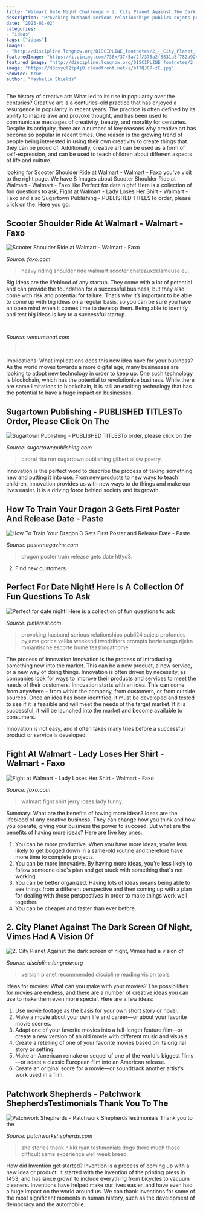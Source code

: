 ```yaml
---
title: "Walmart Date Night Challenge ~ 2. City Planet Against The Dark Screen Of Night, Vimes Had A Vision Of"
description: "Provoking husband serious relationships publi24 sujets profondes pyjama gorica velika weekend twodrifters prompts beziehungs rijeka romantische escorte bume feastingathome"
date: "2023-01-02"
categories:
- "ideas"
tags: ["ideas"]
images:
- "http://discipline.longnow.org/DISCIPLINE_footnotes/2_-_City_Planet_files/untitled_2.jpg"
featuredImage: "https://i.pinimg.com/736x/37/5a/2f/375a2f8831a5f782a9248040a231182a.jpg"
featured_image: "http://discipline.longnow.org/DISCIPLINE_footnotes/2_-_City_Planet_files/untitled_2.jpg"
image: "https://d3qvyul2tp4j8.cloudfront.net/i/bfTQJC7-zC.jpg"
ShowToc: true
author: "Maybelle Shields"
---
```



The history of creative art: What led to its rise in popularity over the centuries?
Creative art is a centuries-old practice that has enjoyed a resurgence in popularity in recent years. The practice is often defined by its ability to inspire awe and provoke thought, and has been used to communicate messages of creativity, beauty, and morality for centuries. Despite its antiquity, there are a number of key reasons why creative art has become so popular in recent times. One reason is the growing trend of people being interested in using their own creativity to create things that they can be proud of. Additionally, creative art can be used as a form of self-expression, and can be used to teach children about different aspects of life and culture.

	

		
looking for Scooter Shoulder Ride at Walmart - Walmart - Faxo you've visit to the right page. We have 8 Images about Scooter Shoulder Ride at Walmart - Walmart - Faxo like Perfect for date night! Here is a collection of fun questions to ask, Fight at Walmart - Lady Loses Her Shirt - Walmart - Faxo and also Sugartown Publishing - PUBLISHED TITLESTo order, please click on the. Here you go:
		
    
## Scooter Shoulder Ride At Walmart - Walmart - Faxo

<img loading=lazy src="https://d3qvyul2tp4j8.cloudfront.net/i/bfTQJC7-zC.jpg" onerror="this.onerror=null;this.src='https://tse4.mm.bing.net/th?id=OIP.uX5ohCYjjdga2QADpQrfPwHaLZ&amp;pid=15.1';" alt="Scooter Shoulder Ride at Walmart - Walmart - Faxo">

_Source: faxo.com_

>heavy riding shoulder ride walmart scooter chateauxdelameuse eu. 

	

Big ideas are the lifeblood of any startup. They come with a lot of potential and can provide the foundation for a successful business, but they also come with risk and potential for failure. That’s why it’s important to be able to come up with big ideas on a regular basis, so you can be sure you have an open mind when it comes time to develop them. Being able to identify and test big ideas is key to a successful startup.

    
## 

<img loading=lazy src="https://venturebeat.com/wp-content/uploads/2018/06/IMG_98C3AD05E0DA-1.jpeg" onerror="this.onerror=null;this.src='https://tse2.mm.bing.net/th?id=OIP.VS5yUguWxN_5N6dfWrxoywHaQC&amp;pid=15.1';" alt="">

_Source: venturebeat.com_

>. 

	

Implications: What implications does this new idea have for your business?
As the world moves towards a more digital age, many businesses are looking to adopt new technology in order to keep up. One such technology is blockchain, which has the potential to revolutionize business. While there are some limitations to blockchain, it is still an exciting technology that has the potential to have a huge impact on businesses.

    
## Sugartown Publishing - PUBLISHED TITLESTo Order, Please Click On The

<img loading=lazy src="http://sugartownpublishing.com/yahoo_site_admin/assets/images/1b_Author_photo_Ron_Cabral.63113149_std.jpg" onerror="this.onerror=null;this.src='https://tse3.mm.bing.net/th?id=OIP.KPuxpa3iDx0h8TYj5KzAhQAAAA&amp;pid=15.1';" alt="Sugartown Publishing - PUBLISHED TITLESTo order, please click on the">

_Source: sugartownpublishing.com_

>cabral rita ron sugartown publishing gilbert allow poetry. 

	

Innovation is the perfect word to describe the process of taking something new and putting it into use. From new products to new ways to teach children, innovation provides us with new ways to do things and make our lives easier. It is a driving force behind society and its growth.

    
## How To Train Your Dragon 3 Gets First Poster And Release Date - Paste

<img loading=lazy src="https://cdn.pastemagazine.com/www/articles/HTTYD3_Universal_Body.jpg" onerror="this.onerror=null;this.src='https://tse4.mm.bing.net/th?id=OIP.75vH-pAZGjAIt6SQFrDjrgHaLs&amp;pid=15.1';" alt="How To Train Your Dragon 3 Gets First Poster and Release Date - Paste">

_Source: pastemagazine.com_

>dragon poster train release gets date httyd3. 

	

2. Find new customers.

    
## Perfect For Date Night! Here Is A Collection Of Fun Questions To Ask

<img loading=lazy src="https://i.pinimg.com/736x/37/5a/2f/375a2f8831a5f782a9248040a231182a.jpg" onerror="this.onerror=null;this.src='https://tse4.mm.bing.net/th?id=OIP.QQxHuap6xQzYyXDeDKHeEQHaO0&amp;pid=15.1';" alt="Perfect for date night! Here is a collection of fun questions to ask">

_Source: pinterest.com_

>provoking husband serious relationships publi24 sujets profondes pyjama gorica velika weekend twodrifters prompts beziehungs rijeka romantische escorte bume feastingathome. 

	

The process of innovation
Innovation is the process of introducing something new into the market. This can be a new product, a new service, or a new way of doing things. Innovation is often driven by necessity, as companies look for ways to improve their products and services to meet the needs of their customers.
Innovation starts with an idea. This can come from anywhere – from within the company, from customers, or from outside sources. Once an idea has been identified, it must be developed and tested to see if it is feasible and will meet the needs of the target market. If it is successful, it will be launched into the market and become available to consumers.

Innovation is not easy, and it often takes many tries before a successful product or service is developed.

    
## Fight At Walmart - Lady Loses Her Shirt - Walmart - Faxo

<img loading=lazy src="https://d3qvyul2tp4j8.cloudfront.net/i/W1Ydvfwtiv.jpg" onerror="this.onerror=null;this.src='https://tse4.mm.bing.net/th?id=OIP.Y88YZ_IPUibVl4mZ6B8l_QHaEo&amp;pid=15.1';" alt="Fight at Walmart - Lady Loses Her Shirt - Walmart - Faxo">

_Source: faxo.com_

>walmart fight shirt jerry loses lady funny. 

	

Summary: What are the benefits of having more ideas?
Ideas are the lifeblood of any creative business. They can change how you think and how you operate, giving your business the power to succeed. But what are the benefits of having more ideas? Here are five key ones:
1. You can be more productive. When you have more ideas, you're less likely to get bogged down in a same-old routine and therefore have more time to complete projects.
2. You can be more innovative. By having more ideas, you're less likely to follow someone else's plan and get stuck with something that's not working.
3. You can be better organized. Having lots of ideas means being able to see things from a different perspective and then coming up with a plan for dealing with those perspectives in order to make things work well together.
4. You can be cheaper and faster than ever before.

    
## 2. City Planet Against The Dark Screen Of Night, Vimes Had A Vision Of

<img loading=lazy src="http://discipline.longnow.org/DISCIPLINE_footnotes/2_-_City_Planet_files/untitled_2.jpg" onerror="this.onerror=null;this.src='https://tse2.mm.bing.net/th?id=OIP.Z7GyEhUgM9P-rB3sMII30wHaLB&amp;pid=15.1';" alt="2. City Planet Against the dark screen of night, Vimes had a vision of">

_Source: discipline.longnow.org_

>version planet recommended discipline reading vision tools. 

	

Ideas for movies: What can you make with your movies?
The possibilities for movies are endless, and there are a number of creative ideas you can use to make them even more special. Here are a few ideas:
1. Use movie footage as the basis for your own short story or novel.
2. Make a movie about your own life and career—or about your favorite movie scenes.
3. Adapt one of your favorite movies into a full-length feature film—or create a new version of an old movie with different music and visuals.
4. Create a retelling of one of your favorite movies based on its original story or setting.
5. Make an American remake or sequel of one of the world's biggest films—or adapt a classic European film into an American release.
6. Create an original score for a movie—or soundtrack another artist's work used in a film.
    
## Patchwork Shepherds - Patchwork ShepherdsTestimonials Thank You To The

<img loading=lazy src="http://patchworkshepherds.com/yahoo_site_admin/assets/images/thumbnail_family_pic2.33575412_std.jpg" onerror="this.onerror=null;this.src='https://tse4.mm.bing.net/th?id=OIP.oFXplHwCA6eiyAmMOmOpgAAAAA&amp;pid=15.1';" alt="Patchwork Shepherds - Patchwork ShepherdsTestimonials Thank you to the">

_Source: patchworkshepherds.com_

>she stories thank nikki ryan testimonials dogs there much those difficult same experience well week breed. 

	

How did Invention get started?
Invention is a process of coming up with a new idea or product. It started with the invention of the printing press in 1453, and has since grown to include everything from bicycles to vacuum cleaners. Inventions have helped make our lives easier, and have even had a huge impact on the world around us. We can thank inventions for some of the most significant moments in human history, such as the development of democracy and the automobile.

